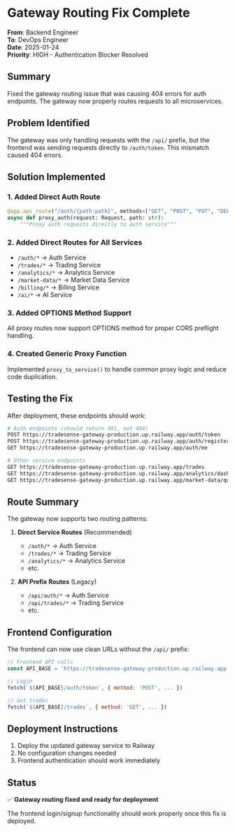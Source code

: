 # Gateway Routing Fix Complete

**From**: Backend Engineer  
**To**: DevOps Engineer  
**Date**: 2025-01-24  
**Priority**: HIGH - Authentication Blocker Resolved

## Summary

Fixed the gateway routing issue that was causing 404 errors for auth endpoints. The gateway now properly routes requests to all microservices.

## Problem Identified

The gateway was only handling requests with the `/api/` prefix, but the frontend was sending requests directly to `/auth/token`. This mismatch caused 404 errors.

## Solution Implemented

### 1. Added Direct Auth Route
```python
@app.api_route("/auth/{path:path}", methods=["GET", "POST", "PUT", "DELETE", "PATCH", "OPTIONS"])
async def proxy_auth(request: Request, path: str):
    """Proxy auth requests directly to auth service"""
```

### 2. Added Direct Routes for All Services
- `/auth/*` → Auth Service
- `/trades/*` → Trading Service  
- `/analytics/*` → Analytics Service
- `/market-data/*` → Market Data Service
- `/billing/*` → Billing Service
- `/ai/*` → AI Service

### 3. Added OPTIONS Method Support
All proxy routes now support OPTIONS method for proper CORS preflight handling.

### 4. Created Generic Proxy Function
Implemented `proxy_to_service()` to handle common proxy logic and reduce code duplication.

## Testing the Fix

After deployment, these endpoints should work:

```bash
# Auth endpoints (should return 401, not 404)
POST https://tradesense-gateway-production.up.railway.app/auth/token
POST https://tradesense-gateway-production.up.railway.app/auth/register
GET https://tradesense-gateway-production.up.railway.app/auth/me

# Other service endpoints
GET https://tradesense-gateway-production.up.railway.app/trades
GET https://tradesense-gateway-production.up.railway.app/analytics/dashboard
GET https://tradesense-gateway-production.up.railway.app/market-data/quotes
```

## Route Summary

The gateway now supports two routing patterns:

1. **Direct Service Routes** (Recommended)
   - `/auth/*` → Auth Service
   - `/trades/*` → Trading Service
   - `/analytics/*` → Analytics Service
   - etc.

2. **API Prefix Routes** (Legacy)
   - `/api/auth/*` → Auth Service
   - `/api/trades/*` → Trading Service
   - etc.

## Frontend Configuration

The frontend can now use clean URLs without the `/api/` prefix:
```javascript
// Frontend API calls
const API_BASE = 'https://tradesense-gateway-production.up.railway.app';

// Login
fetch(`${API_BASE}/auth/token`, { method: 'POST', ... })

// Get trades
fetch(`${API_BASE}/trades`, { method: 'GET', ... })
```

## Deployment Instructions

1. Deploy the updated gateway service to Railway
2. No configuration changes needed
3. Frontend authentication should work immediately

## Status

✅ **Gateway routing fixed and ready for deployment**

The frontend login/signup functionality should work properly once this fix is deployed.